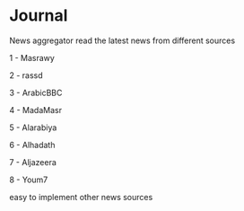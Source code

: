 # Journal
 News aggregator read the latest news from different sources
  
  1 - Masrawy
  
  2 - rassd
  
  3 - ArabicBBC
  
  4 - MadaMasr
  
  5 - Alarabiya
  
  6 - Alhadath
  
  7 - Aljazeera
  
  8 - Youm7
       
  easy to implement other news sources
